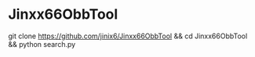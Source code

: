 # Jinxx66ObbTool
git clone https://github.com/jinix6/Jinxx66ObbTool && cd Jinxx66ObbTool && python search.py
